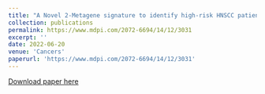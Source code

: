 ```yaml
---
title: "A Novel 2-Metagene signature to identify high-risk HNSCC patients amongst those who are clinically at intermediate risk and are treated with PORT."
collection: publications
permalink: https://www.mdpi.com/2072-6694/14/12/3031
excerpt: ''
date: 2022-06-20
venue: 'Cancers'
paperurl: 'https://www.mdpi.com/2072-6694/14/12/3031'
---
```

[Download paper here](https://www.mdpi.com/2072-6694/14/12/3031)